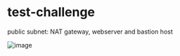 # test-challenge

public subnet: NAT gateway, webserver and bastion host

![image](https://user-images.githubusercontent.com/71487771/204969191-030d85b7-ff03-41dc-b365-f8bc9d1ec826.png)

